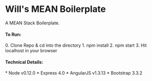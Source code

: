 # Will's MEAN Boilerplate #

A MEAN Stack Boilerplate.

<h4>To Run: </h4>
0. Clone Repo & cd into the directory
1. npm install
2. npm start 
3. Hit localhost in your browser

<h4>Technical Details: </h4>
* Node v0.12.0
* Express 4.0
* AngularJS v1.3.13
* Bootstrap 3.3.2